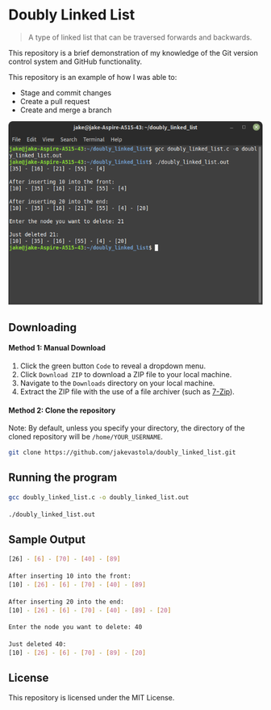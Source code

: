 # Doubly Linked List
> A type of linked list that can be traversed forwards and backwards.

This repository is a brief demonstration of my knowledge of the Git version control system and GitHub functionality.

This repository is an example of how I was able to:
* Stage and commit changes
* Create a pull request
* Create and merge a branch

![Alt text](sample_output_pic.png)

## Downloading
#### Method 1: Manual Download
1. Click the green button `Code` to reveal a dropdown menu.
2. Click `Download ZIP` to download a ZIP file to your local machine.
3. Navigate to the `Downloads` directory on your local machine.
4. Extract the ZIP file with the use of a file archiver (such as [7-Zip](https://www.7-zip.org/download.html)).

#### Method 2: Clone the repository
Note: By default, unless you specify your directory, the directory of the cloned repository will be `/home/YOUR_USERNAME`.
```sh
git clone https://github.com/jakevastola/doubly_linked_list.git
```


## Running the program
```sh
gcc doubly_linked_list.c -o doubly_linked_list.out

./doubly_linked_list.out
```

## Sample Output
```sh
[26] - [6] - [70] - [40] - [89]

After inserting 10 into the front: 
[10] - [26] - [6] - [70] - [40] - [89]

After inserting 20 into the end: 
[10] - [26] - [6] - [70] - [40] - [89] - [20]

Enter the node you want to delete: 40

Just deleted 40: 
[10] - [26] - [6] - [70] - [89] - [20]
```


## License
This repository is licensed under the MIT License.
